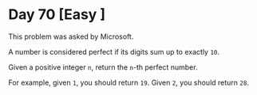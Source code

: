 # Day 70 \[Easy \]

This problem was asked by Microsoft.

A number is considered perfect if its digits sum up to exactly `10`.

Given a positive integer `n`, return the `n`-th perfect number.

For example, given `1`, you should return `19`. Given `2`, you should return `28`.
